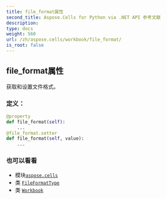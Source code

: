 ```yaml
---
title: file_format属性
second_title: Aspose.Cells for Python via .NET API 参考文献
description:
type: docs
weight: 560
url: /zh/aspose.cells/workbook/file_format/
is_root: false
---
```

## file_format属性

获取和设置文件格式。
### 定义：
```python
@property
def file_format(self):
    ...
@file_format.setter
def file_format(self, value):
    ...
```

### 也可以看看
* 模块[`aspose.cells`](../../)
* 类 [`FileFormatType`](/cells/python-net/zh/aspose.cells/fileformattype)
* 类 [`Workbook`](/cells/python-net/zh/aspose.cells/workbook)
